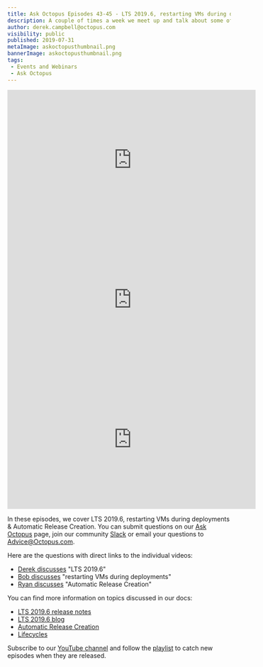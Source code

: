```yaml
---
title: Ask Octopus Episodes 43-45 - LTS 2019.6, restarting VMs during deployments & Automatic Release Creation. 
description: A couple of times a week we meet up and talk about some of the most interesting questions we have received and how we went about solving them.
author: derek.campbell@octopus.com
visibility: public
published: 2019-07-31
metaImage: askoctopusthumbnail.png
bannerImage: askoctopusthumbnail.png
tags:
 - Events and Webinars
 - Ask Octopus
---
```


<iframe width="560" height="315" src="https://www.youtube.com/embed/xokK-j14Cr0" frameborder="0" allowfullscreen></iframe>
<iframe width="560" height="315" src="https://www.youtube.com/embed/asyp3cpCt2M" frameborder="0" allowfullscreen></iframe>
<iframe width="560" height="315" src="https://www.youtube.com/embed/UFRGKOpao1g" frameborder="0" allowfullscreen></iframe>

In these episodes, we cover LTS 2019.6, restarting VMs during deployments & Automatic Release Creation. You can submit questions on our [Ask Octopus](https://hello.octopus.com/ask-octopus) page, join our community [Slack](https://octopus.com/slack) or email your questions to <Advice@Octopus.com>.

Here are the questions with direct links to the individual videos:

- [Derek discusses](https://www.youtube.com/watch?v=xokK-j14Cr0) "LTS 2019.6"
- [Bob discusses](https://www.youtube.com/watch?v=asyp3cpCt2M) "restarting VMs during deployments"
- [Ryan discusses](https://www.youtube.com/watch?v=UFRGKOpao1g) "Automatic Release Creation"

You can find more information on topics discussed in our docs:

- [LTS 2019.6 release notes](https://octopus.com/downloads/compare?from=2019.3.5&to=2019.6.4)
- [LTS 2019.6 blog](https://octopus.com/blog/octopus-release-2019.6-lts)
- [Automatic Release Creation](https://octopus.com/docs/deployment-process/project-triggers/automatic-release-creation)
- [Lifecycles](https://octopus.com/docs/deployment-process/lifecycles)

Subscribe to our [YouTube channel](https://www.youtube.com/channel/UCURDSDCwx9ZiCMcLdc8d6Uw?sub_confirmation=1) and follow the [playlist](https://www.youtube.com/playlist?list=PLAGskdGvlaw3-cd9rPiwhwfUo7kDGnOBh) to catch new episodes when they are released.
